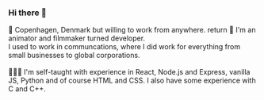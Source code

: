 ### Hi there 👋
📍 Copenhagen, Denmark but willing to work from anywhere.   return
🎥 I'm an animator and filmmaker turned developer.<br>I used to work in communcations, where I did work for everything from small businesses to global corporations. <br><br>
🧑🏼‍💻 I'm self-taught with experience in React, Node.js and Express, vanilla JS, Python and of course HTML and CSS. I also have some experience with C and C++. <br><br>
